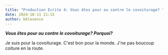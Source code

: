 ```yaml
---
title: "Production Ecrite 4: Vous êtes pour ou contre le covoiturage? "
date: 2024-10-11 21:15
author: bklevence
---
```


***Vous êtes pour ou contre le covoiturage? Porquoi?***

Je suis pour la covoiturage. 
C'est bon pour la monde.
J'ne pas boucoup coiture en la route. 